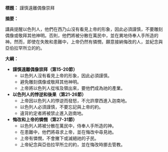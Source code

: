 **標題：** 謹慎遠離偶像崇拜

**摘要：**

講員提醒以色列人，他們在西乃山沒有看見上帝的形象，因此必須謹慎，不要雕刻偶像或敬拜其他神明。否則，他們將被分散在萬民中，並在異地侍奉人手所造的神。然而，即使在失敗和患難中，上帝仍然有憐憫，願意接納悔改的人，並紀念與亞伯拉罕所立的約。

**大綱：**

* **謹慎遠離偶像崇拜（第15-20節）**
    * 以色列人沒有看見上帝的形象，因此必須謹慎。
    * 避免雕刻偶像或敬拜其他神明。
    * 上帝將以色列人從埃及領出來，要他們成為祂的產業。
* **以色列人的悖逆和後果（第21-26節）**
    * 上帝因以色列人的悖逆而發怒，不允許摩西進入迦南地。
    * 以色列人必須謹慎，不要忘記與上帝的約。
    * 違背約定者將被禁止進入迦南地。
* **悔改和上帝的憐憫（第27-31節）**
    * 以色列人將被分散在萬民中，侍奉人手所造的神。
    * 在患難中，他們將尋求上帝，並在悔改中尋見祂。
    * 上帝有憐憫，不會撇下或滅絕祂的子民。
    * 上帝紀念與亞伯拉罕所立的約，並在悔改時挪去管教。